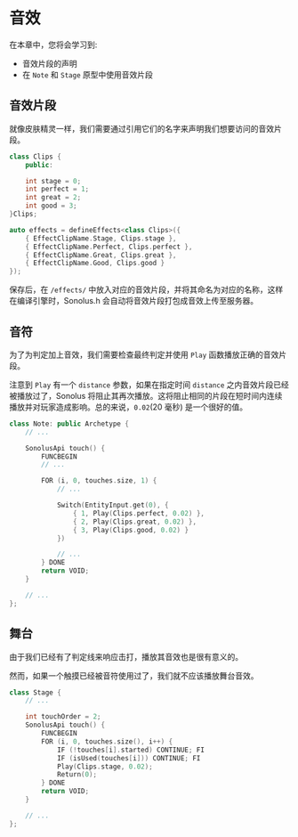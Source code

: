 # 音效

在本章中，您将会学习到:

- 音效片段的声明
- 在 `Note` 和 `Stage` 原型中使用音效片段

## 音效片段

就像皮肤精灵一样，我们需要通过引用它们的名字来声明我们想要访问的音效片段。

```cpp title='/engine/effects.cpp'
class Clips {
    public:

    int stage = 0;
    int perfect = 1;
    int great = 2;
    int good = 3;
}Clips;

auto effects = defineEffects<class Clips>({
    { EffectClipName.Stage, Clips.stage },
    { EffectClipName.Perfect, Clips.perfect },
    { EffectClipName.Great, Clips.great },
    { EffectClipName.Good, Clips.good }
});
```

保存后，在 `/effects/` 中放入对应的音效片段，并将其命名为对应的名称，这样在编译引擎时，Sonolus.h 会自动将音效片段打包成音效上传至服务器。

## 音符

为了为判定加上音效，我们需要检查最终判定并使用 `Play` 函数播放正确的音效片段。

注意到 `Play` 有一个 `distance` 参数，如果在指定时间 `distance` 之内音效片段已经被播放过了，Sonolus 将阻止其再次播放。这将阻止相同的片段在短时间内连续播放并对玩家造成影响。总的来说，`0.02`(20 毫秒) 是一个很好的值。

```cpp title='/engine/play/Note.cpp'
class Note: public Archetype {
    // ...

    SonolusApi touch() {
        FUNCBEGIN
        // ...

        FOR (i, 0, touches.size, 1) {
            // ...

            Switch(EntityInput.get(0), {
                { 1, Play(Clips.perfect, 0.02) },
                { 2, Play(Clips.great, 0.02) },
                { 3, Play(Clips.good, 0.02) }
            })

            // ...
        } DONE
        return VOID;
    }

    // ...
};
```

## 舞台

由于我们已经有了判定线来响应击打，播放其音效也是很有意义的。

然而，如果一个触摸已经被音符使用过了，我们就不应该播放舞台音效。

```cpp title='/engine/play/Stage.cpp'
class Stage {
    // ...

    int touchOrder = 2;
    SonolusApi touch() {
        FUNCBEGIN
        FOR (i, 0, touches.size(), i++) {
            IF (!touches[i].started) CONTINUE; FI
            IF (isUsed(touches[i])) CONTINUE; FI
            Play(Clips.stage, 0.02);
            Return(0);
        } DONE
        return VOID;
    }

    // ...
};
```